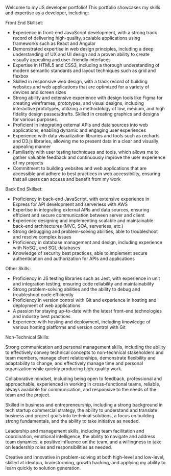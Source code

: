 Welcome to my JS developer portfolio! This portfolio showcases my skills and expertise as a developer, including:

Front End Skillset:

- Experience in front-end JavaScript development, with a strong track record of delivering high-quality, scalable applications using frameworks such as React and Angular
- Demonstrated expertise in web design principles, including a deep understanding of UX and UI design and a proven ability to create visually appealing and user-friendly interfaces
- Expertise in HTML5 and CSS3, including a thorough understanding of modern semantic standards and layout techniques such as grid and flexbox
- Skilled in responsive web design, with a track record of building websites and web applications that are optimized for a variety of devices and screen sizes
- Strong ability and extensive experience with design tools like Figma for creating wireframes, prototypes, and visual designs, including interactive prototypes, utilizing a methodology of low, medium, and high fidelity design passes/drafts. Skilled in creating graphics and designs for various purposes.
- Proficient in integrating external APIs and data sources into web applications, enabling dynamic and engaging user experiences
- Experience with data visualization libraries and tools such as recharts and D3.js libraries, allowing me to present data in a clear and visually appealing manner
- Familiarity with user testing techniques and tools, which allows me to gather valuable feedback and continuously improve the user experience of my projects
- Commitment to building websites and web applications that are accessible and adhere to best practices in web accessibility, ensuring that all users can access and benefit from my work

Back End Skillset:

- Proficiency in back-end JavaScript, with extensive experience in Express for API development and serverless with AWS
- Expertise in integrating external APIs and data sources, ensuring efficient and secure communication between server and client
- Experience designing and implementing scalable and maintainable back-end architectures (MVC, SOA, serverless, etc.)
- Strong debugging and problem-solving abilities, able to troubleshoot and resolve complex issues
- Proficiency in database management and design, including experience with NoSQL and SQL databases
- Knowledge of security best practices, able to implement secure authentication and authorization for APIs and applications

Other Skills:

- Proficiency in JS testing libraries such as Jest, with experience in unit and integration testing, ensuring code reliability and maintainability
- Strong problem-solving abilities and the ability to debug and troubleshoot code efficiently
- Proficiency in version control with Git and experience in hosting and deployment of web applications
- A passion for staying up-to-date with the latest front-end technologies and industry best practices
- Experience with hosting and deployment, including knowledge of various hosting platforms and version control with Git

Non-Technical Skills:

Strong communication and personal management skills, including the ability to effectively convey technical concepts to non-technical stakeholders and team members, manage client relationships, demonstrate flexibility and adaptability to change, and effectively manage time and personal organization while quickly producing high-quality work.

Collaborative mindset, including being open to feedback, professional and approachable, experienced in working in cross-functional teams, reliable, always available for communication, and responsive to the needs of the team and the project.

Skilled in business and entrepreneurship, including a strong background in tech startup commercial strategy, the ability to understand and translate business and project goals into technical solutions, a focus on building strong fundamentals, and the ability to take initiative as needed.

Leadership and management skills, including team facilitation and coordination, emotional intelligence, the ability to navigate and address team dynamics, a positive influence on the team, and a willingness to take on leadership roles and responsibilities as needed.

Creative and innovative in problem-solving at both high-level and low-level, skilled at ideation, brainstorming, growth hacking, and applying my ability to learn quickly to solution generation.
